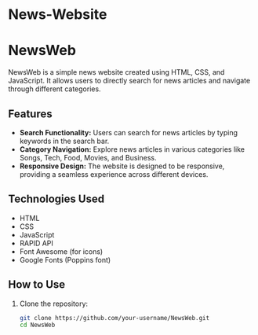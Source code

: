 # News-Website
# NewsWeb

NewsWeb is a simple news website created using HTML, CSS, and JavaScript. It allows users to directly search for news articles and navigate through different categories.

## Features

- **Search Functionality:** Users can search for news articles by typing keywords in the search bar.
- **Category Navigation:** Explore news articles in various categories like Songs, Tech, Food, Movies, and Business.
- **Responsive Design:** The website is designed to be responsive, providing a seamless experience across different devices.

## Technologies Used

- HTML
- CSS
- JavaScript
- RAPID API
- Font Awesome (for icons)
- Google Fonts (Poppins font)
  

## How to Use

1. Clone the repository:

   ```bash
   git clone https://github.com/your-username/NewsWeb.git
   cd NewsWeb
